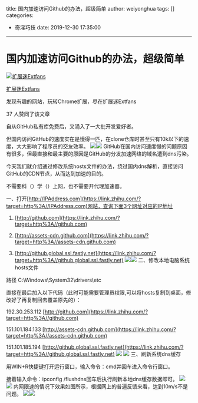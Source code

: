 title: 国内加速访问Github的办法，超级简单
author: weiyonghua
tags: []
categories:
  - 奇淫巧技
date: 2019-12-30 17:35:00
---
# 国内加速访问Github的办法，超级简单

[![扩展迷Extfans](https://pic2.zhimg.com/v2-013471d1e9c3de2c1f4a3b4ba1be5ba1_xs.jpg)](//www.zhihu.com/people/kuo-zhan-mi-extfans)

[扩展迷Extfans](//www.zhihu.com/people/kuo-zhan-mi-extfans)

发现有趣的网站，玩转Chrome扩展，尽在扩展迷Extfans

37 人赞同了该文章

自从GitHub私有库免费后，又涌入了一大批开发爱好者。

但国内访问GitHub的速度实在是慢得一匹，在clone仓库时甚至只有10k以下的速度，大大影响了程序员的交友效率。
![](https://pic4.zhimg.com/v2-dec4f419d4d8ba5ba1ed260eaebab4cb_b.jpg)![](https://pic4.zhimg.com/80/v2-dec4f419d4d8ba5ba1ed260eaebab4cb_hd.jpg)
GitHub在国内访问速度慢的问题原因有很多，但最直接和最主要的原因是GitHub的分发加速网络的域名遭到dns污染。

今天我们就介绍通过修改系统hosts文件的办法，绕过国内dns解析，直接访问GitHub的CDN节点，从而达到加速的目的。

不需要科（）学（）上网，也不需要开代理加速器。

一、打开[http://IPAddress.com](https://link.zhihu.com/?target=http%3A//IPAddress.com)网站，查询下面3个网址对应的IP地址

1. [http://github.com](https://link.zhihu.com/?target=http%3A//github.com)

2. [http://assets-cdn.github.com](https://link.zhihu.com/?target=http%3A//assets-cdn.github.com)

3. [http://github.global.ssl.fastly.net](https://link.zhihu.com/?target=http%3A//github.global.ssl.fastly.net)
![](https://pic4.zhimg.com/v2-002f06094e4bab7ef86fe0d6eb086883_b.jpg)![](https://pic4.zhimg.com/80/v2-002f06094e4bab7ef86fe0d6eb086883_hd.jpg)
二、修改本地电脑系统hosts文件

路径 C:\Windows\System32\drivers\etc

直接在最后加入以下代码（此时可能需要管理员权限,可以将hosts复制到桌面，修改好了再复制回去覆盖原先的）：

192.30.253.112 [http://github.com](https://link.zhihu.com/?target=http%3A//github.com)

151.101.184.133 [http://assets-cdn.github.com](https://link.zhihu.com/?target=http%3A//assets-cdn.github.com)

151.101.185.194 [http://github.global.ssl.fastly.net](https://link.zhihu.com/?target=http%3A//github.global.ssl.fastly.net)
![](https://pic1.zhimg.com/v2-a99ec919d7147d655465e68fc5e44054_b.jpg)
![](https://pic1.zhimg.com/80/v2-a99ec919d7147d655465e68fc5e44054_hd.jpg)
三、刷新系统dns缓存

用WIN+R快捷键打开运行窗口，输入命令：cmd并回车进入命令行窗口。

接着输入命令：ipconfig /flushdns回车后执行刷新本地dns缓存数据即可。
![](https://pic4.zhimg.com/v2-bbf2bd87a4ecc7a6f8b11a664a18e45b_b.jpg)
![](https://pic4.zhimg.com/80/v2-bbf2bd87a4ecc7a6f8b11a664a18e45b_hd.jpg)
内网限速的情况下效果如图所示，根据网上的普遍反馈来看，达到10m/s不是问题。
![](https://pic3.zhimg.com/v2-8c4537a8eb0a3afdf31d8893dee90d7a_b.jpg)![](https://pic3.zhimg.com/80/v2-8c4537a8eb0a3afdf31d8893dee90d7a_hd.jpg)